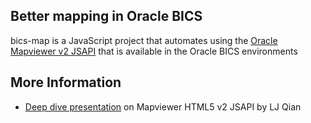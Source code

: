 ## Better mapping in Oracle BICS
bics-map is a JavaScript project that automates using the [Oracle Mapviewer v2 JSAPI](http://elocation.oracle.com/mapviewer/jslib/v2.1/apidoc/index.html) that is available in the Oracle BICS environments

## More Information
* [Deep dive presentation](http://download.oracle.com/otndocs/products/spatial/pdf/biwa_2015/biwa2015_html5_qian.pdf) on Mapviewer HTML5 v2 JSAPI by LJ Qian
